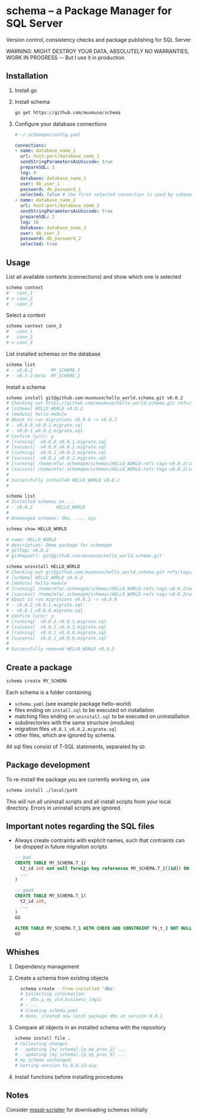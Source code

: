 # schema – a Package Manager for SQL Server

Version control, consistency checks and package publishing for SQL Server

WARNING: MIGHT DESTROY YOUR DATA, ABSOLUTELY NO WARRANTIES, WORK IN PROGRESS -- But I use it in production

## Installation

1. Install go

2. Install schema
    ``` bash
    go get https://github.com/muxmuse/schema
    ```
3. Configure your database connections
    ``` yaml
    # ~/.schemapm/config.yaml

    connections:
    - name: database_name_1
      url: host:port/database_name_1
      sendStringParametersAsUnicode: true
      prepareSQL: 2
      log: 8
      database: database_name_1
      user: db_user_1
      password: db_password_1
      selected: false # the first selected connection is used by schema
    - name: database_name_2
      url: host:port/database_name_2
      sendStringParametersAsUnicode: true
      prepareSQL: 2
      log: 16
      database: database_name_2
      user: db_user_2
      password: db_password_2
      selected: true
    ```

## Usage

List all available contexts (connections) and show which one is selected
``` bash
schema context
#   conn_1
# > conn_2
#   conn_3
```

Select a context
``` bash
schema context conn_3
#   conn_1
#   conn_2
# > conn_3
```

List installed schemas on the database
``` bash
schema list
# - v0.0.2       MY_SCHEMA_1
# - v0.3.2-beta  MY_SCHEMA_2
```

Install a schema
``` bash
schema install git@github.com:muxmuse/hello_world.schema.git v0.0.2
# Checking out https://github.com/muxmuse/hello_world.schema.git refs/tags/v0.0.2
# [schema] HELLO_WORLD v0.0.2
# [module] hello-module
# About to run migrations v0.0.0 -> v0.0.2
# - v0.0.0_v0.0.1.migrate.sql
# - v0.0.1_v0.0.2.migrate.sql
# Confirm (y/n): y
# [running]  v0.0.0_v0.0.1.migrate.sql
# [success]  v0.0.0_v0.0.1.migrate.sql
# [running]  v0.0.1_v0.0.2.migrate.sql
# [success]  v0.0.1_v0.0.2.migrate.sql
# [running] /home/mfa/.schemapm/schemas/HELLO_WORLD-refs-tags-v0.0.2/install.sql
# [success] /home/mfa/.schemapm/schemas/HELLO_WORLD-refs-tags-v0.0.2/install.sql
# 
# Successfully installed HELLO_WORLD v0.0.2
# 

schema list
# Installed schemas on ...
# - v0.0.2         HELLO_WORLD
# 
# Unmanaged schemas: dbo, ..., sys

schema show HELLO_WORLD

# name: HELLO_WORLD
# description: Demo package for schemapm
# gitTag: v0.0.2
# gitRepoUrl: git@github.com:muxmuse/hello_world.schema.git

schema uninstall HELLO_WORLD
# Checking out git@github.com:muxmuse/hello_world.schema.git refs/tags/v0.0.2
# [schema] HELLO_WORLD v0.0.2
# [module] hello-module
# [running] /home/mfa/.schemapm/schemas/HELLO_WORLD-refs-tags-v0.0.2/uninstall.sql
# [success] /home/mfa/.schemapm/schemas/HELLO_WORLD-refs-tags-v0.0.2/uninstall.sql
# About to run migrations v0.0.2 -> v0.0.0
# - v0.0.2_v0.0.1.migrate.sql
# - v0.0.1_v0.0.0.migrate.sql
# Confirm (y/n): y
# [running]  v0.0.2_v0.0.1.migrate.sql
# [success]  v0.0.2_v0.0.1.migrate.sql
# [running]  v0.0.1_v0.0.0.migrate.sql
# [success]  v0.0.1_v0.0.0.migrate.sql
# 
# Successfully removed HELLO_WORLD v0.0.2
```

## Create a package

``` bash
schema create MY_SCHEMA
```

Each schema is a folder containing 
- `schema.yaml` (see example package hello-world)
- files ending on `install.sql` to be executed on installation
- matching files ending on `uninstall.sql` to be executed on uninstallation
- subdirectories with the same structure (modules)
- migration files `v0.0.1_v0.0.2.migrate.sql`
- other files, which are ignored by schema.

All sql files consist of T-SQL statements, separated by `GO`.

## Package development

To re-install the package you are currently working on, use

``` bash
schema install ./local/path
```

This will run all uninstall scripts and all install scripts from your local directory. Errors in uninstall scripts are ignored.

## Important notes regarding the SQL files

- Always create contraints with explicit names, such that contraints can be dropped in future migration scripts
    ``` sql
    -- bad
    CREATE TABLE MY_SCHEMA.T_1(
      t2_id int not null foreign key references MY_SCHEMA.T_2([id]) ON DELETE CASCADE,
      ...
    )

    -- good
    CREATE TABLE MY_SCHEMA.T_1(
      t2_id int,
      ...
    )
    GO

    ALTER TABLE MY_SCHEMA.T_1 WITH CHECK ADD CONSTRAINT fk_t_2 NOT NULL foreign key([t2_id]) references MY_SCHEMA.T_2([id]) ON DELETE CASCADE
    GO
    ```

## Whishes
1. Dependency management
2. Create a schema from existing objects
    ``` bash
      schema create --from-installed 'dbo'
      # Collecting information:
      # - dbo.p_my_old_business_logic
      # - ...
      # Creating schema.yaml
      # done, created new local package dbo at version 0.0.1
      ```
3. Compare all objects in an installed schema with the repository
    ``` bash
    schema install file .
    # Collecting changes
    # - updating [my_schema].[p_my_proc_2] ...
    # - updating [my_schema].[p_my_proc_9] ...
    # my_schema unchanged.
    # Setting version to 0.0.13-wip
    ```

4. Install functions before installing procedures

## Notes

Consider [mssql-scripter](https://github.com/microsoft/mssql-scripter/blob/dev/doc/installation_guide.md#linux-installation) for downloading schemas initially
